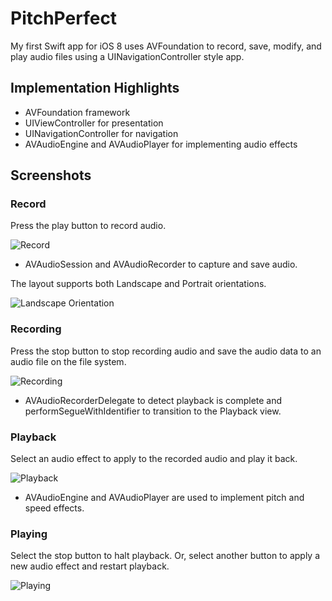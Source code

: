# PitchPerfect
My first Swift app for iOS 8 uses AVFoundation to record, save, modify, and play audio files using a UINavigationController style app.

## Implementation Highlights

* AVFoundation framework
* UIViewController for presentation
* UINavigationController for navigation
* AVAudioEngine and AVAudioPlayer for implementing audio effects


## Screenshots

### Record

Press the play button to record audio.

![Record](/../screenshots/screenshots/PitchPerfect_screenshot_record.png?raw=true "Record")

* AVAudioSession and AVAudioRecorder to capture and save audio.

The layout supports both Landscape and Portrait orientations.

![Landscape Orientation](/../screenshots/screenshots/PitchPerfect_screenshot_rotated.png?raw=true "Landscape Orientation")

### Recording

Press the stop button to stop recording audio and save the audio data to an audio file on the file system.

![Recording](/../screenshots/screenshots/PitchPerfect_screenshot_recording.png?raw=true "Recording")

* AVAudioRecorderDelegate to detect playback is complete and performSegueWithIdentifier to transition to the Playback view.

### Playback

Select an audio effect to apply to the recorded audio and play it back.

![Playback](/../screenshots/screenshots/PitchPerfect_screenshot_play.png?raw=true "Playback")

* AVAudioEngine and AVAudioPlayer are used to implement pitch and speed effects.

### Playing

Select the stop button to halt playback. Or, select another button to apply a new audio effect and restart playback.

![Playing](/../screenshots/screenshots/PitchPerfect_screenshot_playing.png?raw=true "Playing")

